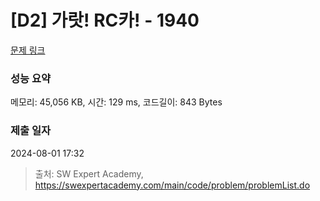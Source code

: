 # [D2] 가랏! RC카! - 1940 

[문제 링크](https://swexpertacademy.com/main/code/problem/problemDetail.do?contestProbId=AV5PjMgaALgDFAUq) 

### 성능 요약

메모리: 45,056 KB, 시간: 129 ms, 코드길이: 843 Bytes

### 제출 일자

2024-08-01 17:32



> 출처: SW Expert Academy, https://swexpertacademy.com/main/code/problem/problemList.do